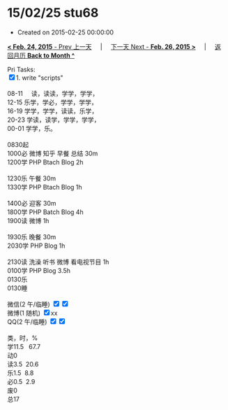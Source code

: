 # 15/02/25 stu68

- Created on 2015-02-25 00:00:00

[**< Feb. 24, 2015** - Prev 上一天](_archived/lifelogs/2015/02/d24.md) &nbsp; &nbsp; | &nbsp; &nbsp; [下一天 Next - **Feb. 26, 2015 >**](_archived/lifelogs/2015/02/d26.md) &nbsp; &nbsp; |  &nbsp; &nbsp; [返回月历 **Back to Month ^**](_archived/lifelogs/2015/02/index.md)
<br/><div>Pri Tasks:<br/><input type="checkbox" checked="true"/>1. write "scripts"<div><br/></div>08-11     读，读读，学学，学学，<br/>12-15 乐学，学必，学学，学学，</div><div>16-19 学学，学学，读读，乐学，<br/>20-23 学读，读学，学学，学学，</div><div>00-01 学学，乐。<br/><div><br/></div>0830起<br/>1000必 微博 知乎 早餐 总结 30m<br/>1200学 PHP Btach Blog 2h<div><br/></div>1230乐 午餐 30m</div><div><div>1330学 PHP Btach Blog 1h</div><div><br/></div><div>1400必 迎客 30m</div>1800学 PHP Batch Blog 4h<div>1900读 微博 1h</div><div><br/></div>1930乐 晚餐 30m<br/>2030学 PHP Blog 1h<div><br/></div><div>2130读 洗澡 听书 微博 看电视节目 1h</div><div>0100学 PHP Blog 3.5h</div><div>0130乐</div>0130睡</div><div><br/>微信(2 午/临睡) <input type="checkbox" checked="true"/><input type="checkbox" checked="false"/><br/>微博(1 随机) <input type="checkbox" checked="true"/>xx<br/>QQ(2 午/临睡) <input type="checkbox" checked="true"/><input type="checkbox" checked="true"/><br/><div><br/></div>类，时，%<br/>学11.5   67.7<br/>动0<br/>读3.5  20.6<br/>乐1.5  8.8<br/>必0.5  2.9<br/>废0<br/>总17</div>
